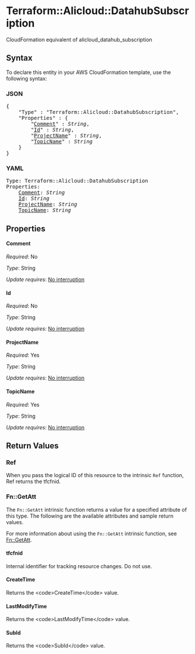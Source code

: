 # Terraform::Alicloud::DatahubSubscription

CloudFormation equivalent of alicloud_datahub_subscription

## Syntax

To declare this entity in your AWS CloudFormation template, use the following syntax:

### JSON

<pre>
{
    "Type" : "Terraform::Alicloud::DatahubSubscription",
    "Properties" : {
        "<a href="#comment" title="Comment">Comment</a>" : <i>String</i>,
        "<a href="#id" title="Id">Id</a>" : <i>String</i>,
        "<a href="#projectname" title="ProjectName">ProjectName</a>" : <i>String</i>,
        "<a href="#topicname" title="TopicName">TopicName</a>" : <i>String</i>
    }
}
</pre>

### YAML

<pre>
Type: Terraform::Alicloud::DatahubSubscription
Properties:
    <a href="#comment" title="Comment">Comment</a>: <i>String</i>
    <a href="#id" title="Id">Id</a>: <i>String</i>
    <a href="#projectname" title="ProjectName">ProjectName</a>: <i>String</i>
    <a href="#topicname" title="TopicName">TopicName</a>: <i>String</i>
</pre>

## Properties

#### Comment

_Required_: No

_Type_: String

_Update requires_: [No interruption](https://docs.aws.amazon.com/AWSCloudFormation/latest/UserGuide/using-cfn-updating-stacks-update-behaviors.html#update-no-interrupt)

#### Id

_Required_: No

_Type_: String

_Update requires_: [No interruption](https://docs.aws.amazon.com/AWSCloudFormation/latest/UserGuide/using-cfn-updating-stacks-update-behaviors.html#update-no-interrupt)

#### ProjectName

_Required_: Yes

_Type_: String

_Update requires_: [No interruption](https://docs.aws.amazon.com/AWSCloudFormation/latest/UserGuide/using-cfn-updating-stacks-update-behaviors.html#update-no-interrupt)

#### TopicName

_Required_: Yes

_Type_: String

_Update requires_: [No interruption](https://docs.aws.amazon.com/AWSCloudFormation/latest/UserGuide/using-cfn-updating-stacks-update-behaviors.html#update-no-interrupt)

## Return Values

### Ref

When you pass the logical ID of this resource to the intrinsic `Ref` function, Ref returns the tfcfnid.

### Fn::GetAtt

The `Fn::GetAtt` intrinsic function returns a value for a specified attribute of this type. The following are the available attributes and sample return values.

For more information about using the `Fn::GetAtt` intrinsic function, see [Fn::GetAtt](https://docs.aws.amazon.com/AWSCloudFormation/latest/UserGuide/intrinsic-function-reference-getatt.html).

#### tfcfnid

Internal identifier for tracking resource changes. Do not use.

#### CreateTime

Returns the &lt;code&gt;CreateTime&lt;/code&gt; value.

#### LastModifyTime

Returns the &lt;code&gt;LastModifyTime&lt;/code&gt; value.

#### SubId

Returns the &lt;code&gt;SubId&lt;/code&gt; value.


